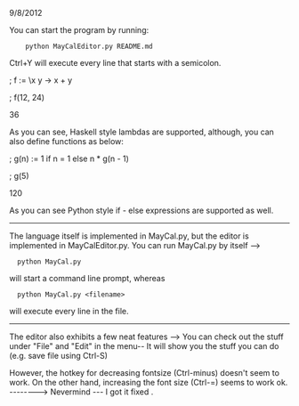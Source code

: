 9/8/2012

You can start the program by running:

        python MayCalEditor.py README.md

Ctrl+Y will execute every line that starts with a semicolon.

; f := \x y -> x + y

; f(12, 24)

36

As you can see, Haskell style lambdas are supported,
although, you can also define functions as below:

; g(n) := 1 if n = 1 else n * g(n - 1)

; g(5)

120

As you can see Python style if - else expressions are
supported as well.

--------------------------------------------------------------

The language itself is implemented in MayCal.py, but the
editor is implemented in MayCalEditor.py. You can run MayCal.py
by itself -->

      python MayCal.py

will start a command line prompt, whereas

      python MayCal.py <filename>

will execute every line in the file.

--------------------------------------------------------------

The editor also exhibits a few neat features -->
You can check out the stuff under "File" and "Edit" in the menu--
It will show you the stuff you can do (e.g. save file using Ctrl-S)

However, the hotkey for decreasing fontsize (Ctrl-minus) doesn't
seem to work. On the other hand, increasing the font size (Ctrl-=)
seems to work ok.
 --------> Nevermind --- I got it fixed .


